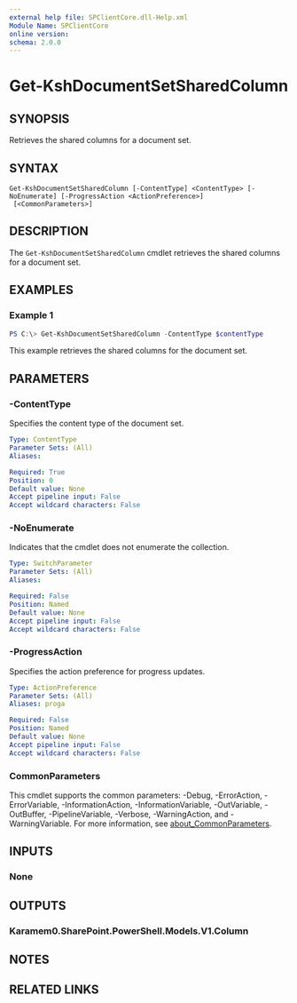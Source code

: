 ```yaml
---
external help file: SPClientCore.dll-Help.xml
Module Name: SPClientCore
online version:
schema: 2.0.0
---
```


# Get-KshDocumentSetSharedColumn

## SYNOPSIS
Retrieves the shared columns for a document set.

## SYNTAX

```
Get-KshDocumentSetSharedColumn [-ContentType] <ContentType> [-NoEnumerate] [-ProgressAction <ActionPreference>]
 [<CommonParameters>]
```

## DESCRIPTION
The `Get-KshDocumentSetSharedColumn` cmdlet retrieves the shared columns for a document set.

## EXAMPLES

### Example 1
```powershell
PS C:\> Get-KshDocumentSetSharedColumn -ContentType $contentType
```

This example retrieves the shared columns for the document set.

## PARAMETERS

### -ContentType
Specifies the content type of the document set.

```yaml
Type: ContentType
Parameter Sets: (All)
Aliases:

Required: True
Position: 0
Default value: None
Accept pipeline input: False
Accept wildcard characters: False
```

### -NoEnumerate
Indicates that the cmdlet does not enumerate the collection.

```yaml
Type: SwitchParameter
Parameter Sets: (All)
Aliases:

Required: False
Position: Named
Default value: None
Accept pipeline input: False
Accept wildcard characters: False
```

### -ProgressAction
Specifies the action preference for progress updates.

```yaml
Type: ActionPreference
Parameter Sets: (All)
Aliases: proga

Required: False
Position: Named
Default value: None
Accept pipeline input: False
Accept wildcard characters: False
```

### CommonParameters
This cmdlet supports the common parameters: -Debug, -ErrorAction, -ErrorVariable, -InformationAction, -InformationVariable, -OutVariable, -OutBuffer, -PipelineVariable, -Verbose, -WarningAction, and -WarningVariable. For more information, see [about_CommonParameters](http://go.microsoft.com/fwlink/?LinkID=113216).

## INPUTS

### None
## OUTPUTS

### Karamem0.SharePoint.PowerShell.Models.V1.Column
## NOTES

## RELATED LINKS

